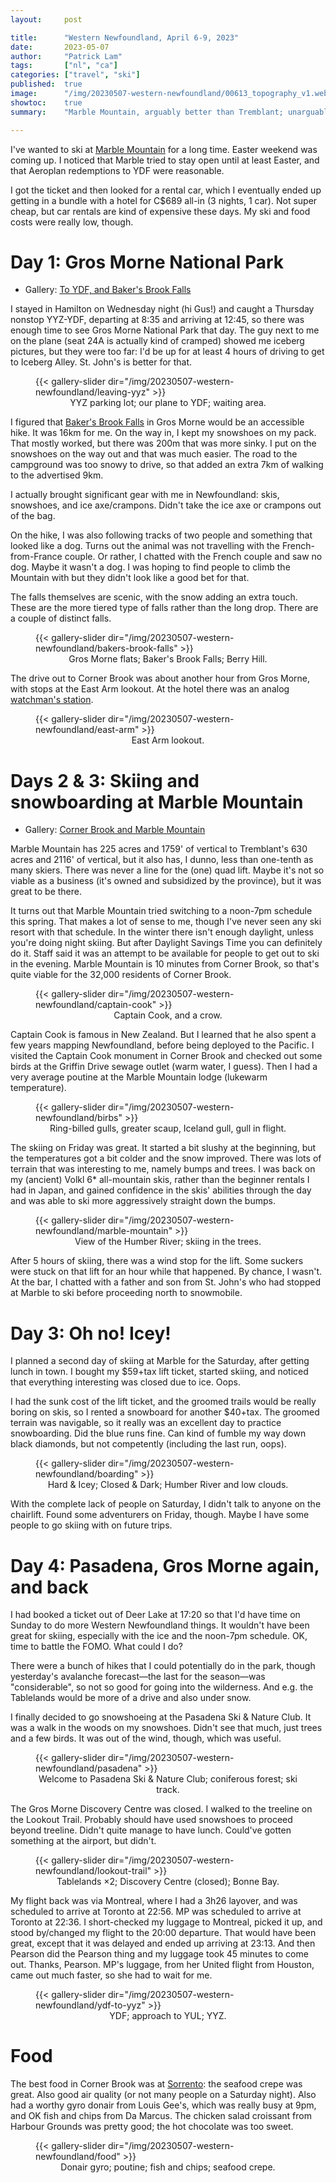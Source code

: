 ```yaml
---
layout:     post

title:      "Western Newfoundland, April 6-9, 2023"
date:       2023-05-07
author:     "Patrick Lam"
tags:       ["nl", "ca"]
categories: ["travel", "ski"]
published:  true
image:      "/img/20230507-western-newfoundland/00613_topography_v1.webp"
showtoc:    true
summary:    "Marble Mountain, arguably better than Tremblant; unarguably fewer lines. Gros Morne in the winter."

---
```


<style>
.post-heading h1  { color: #822; text-shadow: 2px 2px 2px yellow; }
.meta { color: #ff2; }
</style>


I've wanted to ski at [Marble Mountain](https://skimarble.com) for a long time.
Easter weekend was coming up. I noticed that Marble tried to stay open until at least
Easter, and that Aeroplan redemptions to YDF were reasonable.

I got the ticket and then looked for a rental car, which I eventually
ended up getting in a bundle with a hotel for C$689 all-in (3 nights,
1 car). Not super cheap, but car rentals are kind of expensive these
days. My ski and food costs were really low, though.

# Day 1: Gros Morne National Park

* Gallery: [To YDF, and Baker's Brook Falls](https://gallery.patricklam.ca/index.php?/category/1680)

I stayed in Hamilton on Wednesday night (hi Gus!) and caught a
Thursday nonstop YYZ-YDF, departing at 8:35 and arriving at 12:45, so
there was enough time to see Gros Morne National Park that day. The
guy next to me on the plane (seat 24A is actually kind of cramped)
showed me iceberg pictures, but they were too far: I'd be up for at
least 4 hours of driving to get to Iceberg Alley.  St. John's is
better for that.

<figure>
{{< gallery-slider dir="/img/20230507-western-newfoundland/leaving-yyz" >}}
<figcaption style="text-align:center">YYZ parking lot; our plane to YDF; waiting area.</figcaption>
</figure>

I figured that [Baker's Brook
Falls](https://bobsnewfoundland.com/bakers-brook-falls.html) in Gros
Morne would be an accessible hike. It was 16km for me. On the way in, I kept
my snowshoes on my pack. That mostly worked, but there was 200m that
was more sinky. I put on the snowshoes on the way out and that was
much easier. The road to the campground was too snowy to drive, so that added an
extra 7km of walking to the advertised 9km.

I actually brought significant gear with me in Newfoundland: skis,
snowshoes, and ice axe/crampons.  Didn't take the ice axe or crampons
out of the bag.

On the hike, I was also following tracks of two people and something
that looked like a dog. Turns out the animal was not travelling with
the French-from-France couple. Or rather, I chatted with the French
couple and saw no dog. Maybe it wasn't a dog. I was hoping to find
people to climb the Mountain with but they didn't look like a good bet
for that.

The falls themselves are scenic, with the snow adding an extra
touch. These are the more tiered type of falls rather than the long
drop. There are a couple of distinct falls.

<figure>
{{< gallery-slider dir="/img/20230507-western-newfoundland/bakers-brook-falls" >}}
<figcaption style="text-align:center">Gros Morne flats; Baker's Brook Falls; Berry Hill.</figcaption>
</figure>

The drive out to Corner Brook was about another hour from Gros Morne, with
stops at the East Arm lookout. At the hotel there was an analog [watchman's station](https://www.reddit.com/r/mildlyinteresting/comments/a4rc4x/i_found_an_old_watchmans_station_at_work_today/).

<figure>
{{< gallery-slider dir="/img/20230507-western-newfoundland/east-arm" >}}
<figcaption style="text-align:center">East Arm lookout.</figcaption>
</figure>

# Days 2 & 3: Skiing and snowboarding at Marble Mountain

* Gallery: [Corner Brook and Marble Mountain](https://gallery.patricklam.ca/index.php?/category/1678)

Marble Mountain has 225 acres and 1759' of vertical to Tremblant's 630
acres and 2116' of vertical, but it also has, I dunno, less than
one-tenth as many skiers. There was never a line for the (one) quad
lift. Maybe it's not so viable as a business (it's owned and
subsidized by the province), but it was great to be there.

It turns out that Marble Mountain tried switching to a noon-7pm
schedule this spring.  That makes a lot of sense to me, though I've
never seen any ski resort with that schedule.  In the winter there
isn't enough daylight, unless you're doing night skiing. But after
Daylight Savings Time you can definitely do it.  Staff said it was an
attempt to be available for people to get out to ski in the
evening. Marble Mountain is 10 minutes from Corner Brook, so that's
quite viable for the 32,000 residents of Corner Brook.

<figure>
{{< gallery-slider dir="/img/20230507-western-newfoundland/captain-cook" >}}
<figcaption style="text-align:center">Captain Cook, and a crow.</figcaption>
</figure>

Captain Cook is famous in New Zealand. But I learned that he also spent
a few years mapping Newfoundland, before being deployed to the Pacific.
I visited the Captain Cook monument in Corner Brook and checked out some birds
at the Griffin Drive sewage outlet (warm water, I guess). Then I had a very average
poutine at the Marble Mountain lodge (lukewarm temperature).

<figure>
{{< gallery-slider dir="/img/20230507-western-newfoundland/birbs" >}}
<figcaption style="text-align:center">Ring-billed gulls, greater scaup, Iceland gull, gull in flight.</figcaption>
</figure>

The skiing on Friday was great. It started a bit slushy at the
beginning, but the temperatures got a bit colder and the snow
improved. There was lots of terrain that was interesting to me, namely
bumps and trees. I was back on my (ancient) Volkl 6* all-mountain
skis, rather than the beginner rentals I had in Japan, and gained
confidence in the skis' abilities through the day and was able to ski
more aggressively straight down the bumps.

<figure>
{{< gallery-slider dir="/img/20230507-western-newfoundland/marble-mountain" >}}
<figcaption style="text-align:center">View of the Humber River; skiing in the trees.</figcaption>
</figure>

After 5 hours of skiing, there was a wind stop for the lift. Some suckers were
stuck on that lift for an hour while that happened. By chance, I
wasn't.  At the bar, I chatted with a father and son from St. John's
who had stopped at Marble to ski before proceeding north to
snowmobile.

# Day 3: Oh no! Icey!

I planned a second day of skiing at Marble for the Saturday, after
getting lunch in town. I bought my $59+tax lift ticket, started skiing,
and noticed that everything interesting was closed due to ice. Oops.

I had the sunk cost of the lift ticket, and the groomed trails would
be really boring on skis, so I rented a snowboard for another
$40+tax. The groomed terrain was navigable, so it really was an
excellent day to practice snowboarding. Did the blue runs fine. Can
kind of fumble my way down black diamonds, but not competently (including
the last run, oops).

<figure>
{{< gallery-slider dir="/img/20230507-western-newfoundland/boarding" >}}
<figcaption style="text-align:center">Hard & Icey; Closed & Dark; Humber River and low clouds.</figcaption>
</figure>

With the complete lack of people on Saturday, I didn't talk to anyone
on the chairlift.  Found some adventurers on Friday, though. Maybe I
have some people to go skiing with on future trips.

# Day 4: Pasadena, Gros Morne again, and back

I had booked a ticket out of Deer Lake at 17:20 so that I'd have time
on Sunday to do more Western Newfoundland things. It wouldn't have
been great for skiing, especially with the ice and the noon-7pm
schedule. OK, time to battle the FOMO. What could I do?

There were a bunch of hikes that I could potentially do in the park,
though yesterday's avalanche forecast&mdash;the last for the season&mdash;was
"considerable", so not so good for going into the wilderness. And e.g. the
Tablelands would be more of a drive and also under snow.

I finally decided to go snowshoeing at the Pasadena Ski & Nature Club. It was
a walk in the woods on my snowshoes. Didn't see that much, just trees and a few
birds. It was out of the wind, though, which was useful.

<figure>
{{< gallery-slider dir="/img/20230507-western-newfoundland/pasadena" >}}
<figcaption style="text-align:center">Welcome to Pasadena Ski & Nature Club; coniferous forest; ski track.</figcaption>
</figure>

The Gros Morne Discovery Centre was closed. I walked to the treeline
on the Lookout Trail.  Probably should have used snowshoes to proceed
beyond treeline. Didn't quite manage to have lunch. Could've gotten something
at the airport, but didn't.

<figure>
{{< gallery-slider dir="/img/20230507-western-newfoundland/lookout-trail" >}}
<figcaption style="text-align:center">Tablelands ×2; Discovery Centre (closed); Bonne Bay.</figcaption>
</figure>

My flight back was via Montreal, where I had a 3h26 layover, and was
scheduled to arrive at Toronto at 22:56. MP was scheduled to arrive at
Toronto at 22:36. I short-checked my luggage to Montreal, picked it
up, and stood by/changed my flight to the 20:00 departure. That would have been
great, except that it was delayed and ended up arriving at 23:13. And
then Pearson did the Pearson thing and my luggage took 45 minutes to come
out. Thanks, Pearson. MP's luggage, from her United flight from
Houston, came out much faster, so she had to wait for me.

<figure>
{{< gallery-slider dir="/img/20230507-western-newfoundland/ydf-to-yyz" >}}
<figcaption style="text-align:center">YDF; approach to YUL; YYZ.</figcaption>
</figure>

# Food

The best food in Corner Brook was at
[Sorrento](https://www.sorrentonl.com/): the seafood crepe was great.
Also good air quality (or not many people on a Saturday night). Also
had a worthy gyro donair from Louis Gee's, which was really busy at
9pm, and OK fish and chips from Da Marcus. The chicken salad croissant
from Harbour Grounds was pretty good; the hot chocolate was too sweet.

<figure>
{{< gallery-slider dir="/img/20230507-western-newfoundland/food" >}}
<figcaption style="text-align:center">Donair gyro; poutine; fish and chips; seafood crepe.</figcaption>
</figure>
